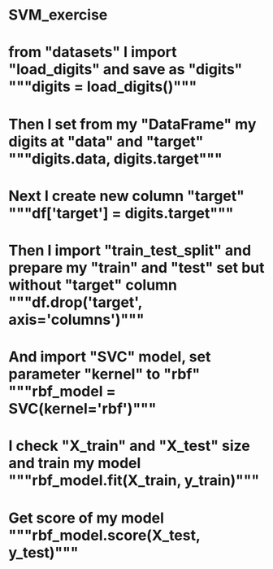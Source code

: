 # SVM_exercise
# from "datasets" I import "load_digits" and save as "digits" """digits = load_digits()"""
# Then I set from my "DataFrame" my digits at "data" and "target" """digits.data, digits.target"""
# Next I create new column "target" """df['target'] = digits.target"""
# Then I import "train_test_split" and prepare my "train" and "test" set but without "target" column """df.drop('target', axis='columns')"""
# And import "SVC" model, set parameter "kernel" to "rbf" """rbf_model = SVC(kernel='rbf')"""
# I check "X_train" and "X_test" size and train my model """rbf_model.fit(X_train, y_train)"""
# Get score of my model """rbf_model.score(X_test, y_test)""" 
